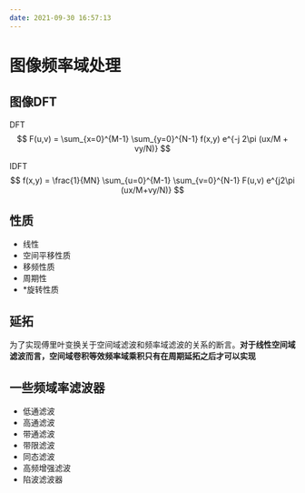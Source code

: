 ```yaml
---
date: 2021-09-30 16:57:13
---
```

# 图像频率域处理
## 图像DFT

DFT
$$
    F(u,v) = \sum_{x=0}^{M-1} \sum_{y=0}^{N-1} f(x,y) e^{-j 2\pi (ux/M + vy/N)}
$$

IDFT
$$
    f(x,y) = \frac{1}{MN} \sum_{u=0}^{M-1} \sum_{v=0}^{N-1} F(u,v) e^{j2\pi (ux/M+vy/N)}
$$

## 性质
- 线性
- 空间平移性质
- 移频性质
- 周期性
- *旋转性质

## 延拓
为了实现傅里叶变换关于空间域滤波和频率域滤波的关系的断言。**对于线性空间域滤波而言，空间域卷积等效频率域乘积只有在周期延拓之后才可以实现**

## 一些频域率滤波器
- 低通滤波
- 高通滤波
- 带通滤波
- 带限滤波
- 同态滤波
- 高频增强滤波
- 陷波滤波器